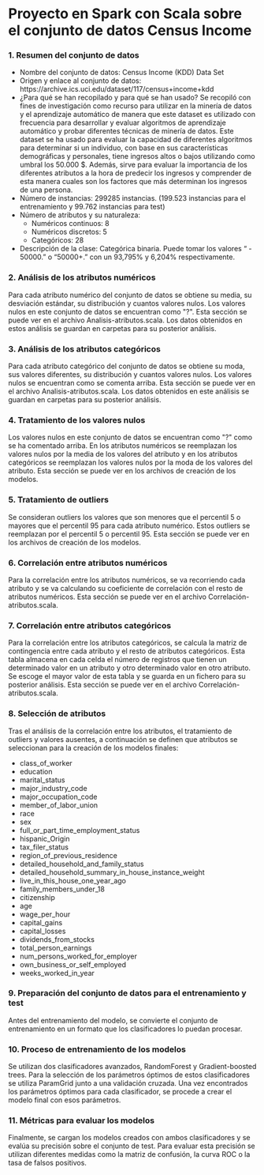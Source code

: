 <h1>Proyecto en Spark con Scala sobre el conjunto de datos Census Income</h1>


<h3>1. Resumen del conjunto de datos</h3>

<ul>
<li> Nombre del conjunto de datos: Census Income (KDD) Data Set</li>
<li> Origen y enlace al conjunto de datos: 
https://archive.ics.uci.edu/dataset/117/census+income+kdd</li>
<li> ¿Para qué se han recopilado y para qué se han usado? Se recopiló con fines de investigación 
como recurso para utilizar en la minería de datos y el aprendizaje automático de manera que 
este dataset es utilizado con frecuencia para desarrollar y evaluar algoritmos de aprendizaje 
automático y probar diferentes técnicas de minería de datos. Este dataset se ha usado para 
evaluar la capacidad de diferentes algoritmos para determinar si un individuo, con base en 
sus características demográficas y personales, tiene ingresos altos o bajos utilizando como 
umbral los 50.000 $. Además, sirve para evaluar la importancia de los diferentes atributos a 
la hora de predecir los ingresos y comprender de esta manera cuales son los factores que más 
determinan los ingresos de una persona.</li>
<li> Número de instancias: 299285 instancias. (199.523 instancias para el entrenamiento y 
99.762 instancias para test)</li>
<li> Número de atributos y su naturaleza:
<ul>
<li> Numéricos continuos: 8</li>
<li> Numéricos discretos: 5</li>
<li> Categóricos: 28</li>
</ul>
</li>
<li> Descripción de la clase: Categórica binaria. Puede tomar los valores “ - 50000.” o “50000+.” con un 93,795% 
y 6,204% respectivamente.</li>
</ul>


<h3>2. Análisis de los atributos numéricos</h3>
Para cada atributo numérico del conjunto de datos se obtiene su media, su desviación estándar, su distribución y cuantos valores nulos. Los valores nulos en este conjunto de datos se encuentran como "?". Esta sección se puede ver en el archivo Analisis-atributos.scala. Los datos obtenidos en estos análisis se guardan en carpetas para su posterior análisis.


<h3>3. Análisis de los atributos categóricos</h3>
Para cada atributo categórico del conjunto de datos se obtiene su moda, sus valores diferentes, su distribución y cuantos valores nulos. Los valores nulos se encuentran como se comenta arriba. Esta sección se puede ver en el archivo Analisis-atributos.scala. Los datos obtenidos en este análisis se guardan en carpetas para su posterior análisis.


<h3>4. Tratamiento de los valores nulos</h3>
Los valores nulos en este conjunto de datos se encuentran como "?" como se ha comentado arriba. En los atributos numéricos se reemplazan los valores nulos por la media de los valores del atributo y en los atributos categóricos se reemplazan los valores nulos por la moda de los valores del atributo. Esta sección se puede ver en los archivos de creación de los modelos.


<h3>5. Tratamiento de outliers</h3>
Se consideran outliers los valores que son menores que el percentil 5 o mayores que el percentil 95 para cada atributo numérico. Estos outliers se reemplazan por el percentil 5 o percentil 95. Esta sección se puede ver en los archivos de creación de los modelos.


<h3>6. Correlación entre atributos numéricos</h3>
Para la correlación entre los atributos numéricos, se va recorriendo cada atributo y se va calculando su coeficiente de correlación con el resto de atributos numéricos. Esta sección se puede ver en el archivo Correlación-atributos.scala.


<h3>7. Correlación entre atributos categóricos</h3>
Para la correlación entre los atributos categóricos, se calcula la matriz de contingencia entre cada atributo y el resto de atributos categóricos. Esta tabla almacena en cada celda el número de registros que tienen un determinado valor en un atributo y otro determinado valor en otro atributo. Se escoge el mayor valor de esta tabla y se guarda en un fichero para su posterior análisis. Esta sección se puede ver en el archivo Correlación-atributos.scala.

<h3>8. Selección de atributos</h3>
Tras el análisis de la correlación entre los atributos, el tratamiento de outliers y valores ausentes, a continuación se definen que atributos se seleccionan para la creación de los modelos finales:
<ul>
<li>class_of_worker</li>
<li>education</li>
<li>marital_status</li>
<li>major_industry_code</li>
<li>major_occupation_code</li>
<li>member_of_labor_union</li>
<li>race</li>
<li>sex</li>
<li>full_or_part_time_employment_status</li>
<li>hispanic_Origin</li>
<li>tax_filer_status</li>
<li>region_of_previous_residence</li>
<li>detailed_household_and_family_status</li>
<li>detailed_household_summary_in_house_instance_weight</li>
<li>live_in_this_house_one_year_ago</li>
<li>family_members_under_18</li>
<li>citizenship</li>
<li>age</li>
<li>wage_per_hour</li>
<li>capital_gains</li>
<li>capital_losses</li>
<li>dividends_from_stocks</li>
<li>total_person_earnings</li>
<li>num_persons_worked_for_employer</li>
<li>own_business_or_self_employed</li>
<li>weeks_worked_in_year</li>


</ul>

<h3>9. Preparación del conjunto de datos para el entrenamiento y test</h3>
Antes del entrenamiento del modelo, se convierte el conjunto de entrenamiento en un formato que los clasificadores lo puedan procesar.

<h3>10. Proceso de entrenamiento de los modelos</h3>
Se utilizan dos clasificadores avanzados, RandomForest y Gradient-boosted trees. Para la selección de los parámetros óptimos de estos clasificadores se utiliza ParamGrid junto a una validación cruzada. Una vez encontrados los parámetros óptimos para cada clasificador, se procede a crear el modelo final con esos parámetros.

<h3>11. Métricas para evaluar los modelos</h3>
Finalmente, se cargan los modelos creados con ambos clasificadores y se evalúa su precisión sobre el conjunto de test. Para evaluar esta precisión se utilizan diferentes medidas como la matriz de confusión, la curva ROC o la tasa de falsos positivos. 
